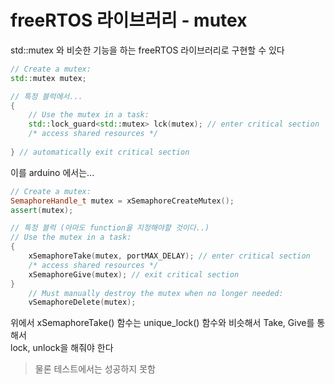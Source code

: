 # freeRTOS 라이브러리 - mutex 

std::mutex 와 비슷한 기능을 하는 freeRTOS 라이브러리로 구현할 수 있다   

```cpp
// Create a mutex:
std::mutex mutex;  

// 특정 블럭에서...
{
    // Use the mutex in a task:
    std::lock_guard<std::mutex> lck(mutex); // enter critical section
    /* access shared resources */
    
} // automatically exit critical section
```


이를 arduino 에서는...   

```cpp
// Create a mutex:
SemaphoreHandle_t mutex = xSemaphoreCreateMutex();
assert(mutex);

// 특정 블럭 (아마도 function을 지정해야할 것이다..)
// Use the mutex in a task:
{
    xSemaphoreTake(mutex, portMAX_DELAY); // enter critical section
    /* access shared resources */
    xSemaphoreGive(mutex); // exit critical section
}
    // Must manually destroy the mutex when no longer needed:
    vSemaphoreDelete(mutex);

```

위에서 xSemaphoreTake() 함수는 unique_lock() 함수와 비슷해서 Take, Give를 통해서   
lock, unlock을 해줘야 한다   


> 물론 테스트에서는 성공하지 못함  

